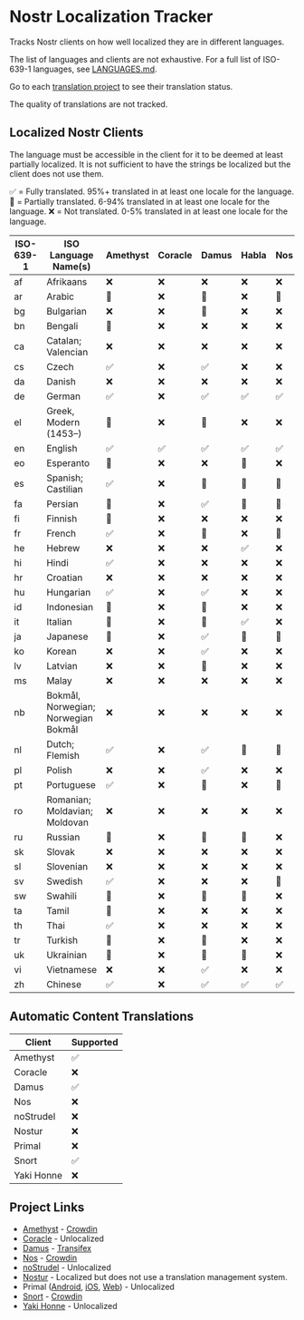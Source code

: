 # Nostr Localization Tracker

Tracks Nostr clients on how well localized they are in different languages.

The list of languages and clients are not exhaustive. For a full list of ISO-639-1 languages, see [LANGUAGES.md](LANGUAGES.md).

Go to each [translation project](#project-links) to see their translation status.

The quality of translations are not tracked.

## Localized Nostr Clients

The language must be accessible in the client for it to be deemed at least partially localized.
It is not sufficient to have the strings be localized but the client does not use them.

✅ = Fully translated. 95%+ translated in at least one locale for the language.
🌙 = Partially translated. 6-94% translated in at least one locale for the language.
❌ = Not translated. 0-5% translated in at least one locale for the language.

| ISO-639-1 | ISO Language Name(s)                | Amethyst | Coracle | Damus | Habla | Nos  | noStrudel | Nostur | Primal | Snort | Yaki Honne |
|-----------|-------------------------------------|----------|---------|-------|-------|------|-----------|--------|--------|-------|------------|
| af        | Afrikaans                           | ❌       | ❌     | ❌    |  ❌   | ❌   | ❌       | ❌     | ❌     | ❌    | ❌        |
| ar        | Arabic                              | 🌙       | ❌     | 🌙    |  ❌   | 🌙   | ❌       | ❌     | ❌     | 🌙    | ❌        |
| bg        | Bulgarian                           | ❌       | ❌     | 🌙    |  ❌   | ❌   | ❌       | ❌     | ❌     | ❌    | ❌        |
| bn        | Bengali                             | 🌙       | ❌     | ❌    |  ❌   | ❌   | ❌       | ❌     | ❌     | ❌    | ❌        |
| ca        | Catalan; Valencian                  | ❌       | ❌     | ❌    |  ❌   | ❌   | ❌       | ❌     | ❌     | ❌    | ❌        |
| cs        | Czech                               | ✅       | ❌     | ✅    |  ❌   | ❌   | ❌       | ❌     | ❌     | ❌    | ❌        |
| da        | Danish                              | ❌       | ❌     | ❌    |  ❌   | ❌   | ❌       | ❌     | ❌     | ❌    | ❌        |
| de        | German                              | ✅       | ❌     | ✅    |  ✅   | ✅   | ❌       | ❌     | ❌     | ✅    | ❌        |
| el        | Greek, Modern (1453–)               | 🌙       | ❌     | 🌙    |  ❌   | ❌   | ❌       | ❌     | ❌     | ❌    | ❌        |
| en        | English                             | ✅       | ✅     | ✅    |  ✅   | ✅   | ✅       | ✅     | ✅     | ✅    | ✅        |
| eo        | Esperanto                           | 🌙       | ❌     | ❌    |  🌙   | ❌   | ❌       | ❌     | ❌     | ❌    | ❌        |
| es        | Spanish; Castilian                  | ✅       | ❌     | 🌙    |  🌙   | 🌙   | ❌       | ❌     | ❌     | 🌙    | ❌        |
| fa        | Persian                             | 🌙       | ❌     | ✅    |  🌙   | 🌙   | ❌       | ❌     | ❌     | 🌙    | ❌        |
| fi        | Finnish                             | 🌙       | ❌     | ❌    |  ❌   | ❌   | ❌       | ❌     | ❌     | ✅    | ❌        |
| fr        | French                              | ✅       | ❌     | 🌙    |  ❌   | 🌙   | ❌       | ❌     | ❌     | ✅    | ❌        |
| he        | Hebrew                              | ❌       | ❌     | ❌    |  ✅   | ❌   | ❌       | ❌     | ❌     | ❌    | ❌        |
| hi        | Hindi                               | ✅       | ❌     | ❌    |  ❌   | ❌   | ❌       | ❌     | ❌     | ❌    | ❌        |
| hr        | Croatian                            | ❌       | ❌     | ❌    |  ❌   | ❌   | ❌       | ❌     | ❌     | 🌙    | ❌        |
| hu        | Hungarian                           | ✅       | ❌     | ✅    |  ❌   | ❌   | ❌       | ❌     | ❌     | ✅    | ❌        |
| id        | Indonesian                          | 🌙       | ❌     | 🌙    |  ❌   | ❌   | ❌       | ❌     | ❌     | 🌙    | ❌        |
| it        | Italian                             | 🌙       | ❌     | 🌙    |  ✅   | ❌   | ❌       | ❌     | ❌     | 🌙    | ❌        |
| ja        | Japanese                            | 🌙       | ❌     | ✅    |  🌙   | 🌙   | ❌       | ❌     | ❌     | ✅    | ❌        |
| ko        | Korean                              | ❌       | ❌     | ✅    |  ❌   | ❌   | ❌       | ❌     | ❌     | ✅    | ❌        |
| lv        | Latvian                             | ❌       | ❌     | 🌙    |  ❌   | ❌   | ❌       | ❌     | ❌     | ❌    | ❌        |
| ms        | Malay                               | ❌       | ❌     | ❌    |  ❌   | ❌   | ❌       | ❌     | ❌     | ❌    | ❌        |
| nb        | Bokmål, Norwegian; Norwegian Bokmål | ❌       | ❌     | ❌    |  ❌   | ❌   | ❌       | ❌     | ❌     | ❌    | ❌        |
| nl        | Dutch; Flemish                      | ✅       | ❌     | ✅    |  🌙   | 🌙   | ❌       | ✅     | ❌     | 🌙    | ❌        |
| pl        | Polish                              | ❌       | ❌     | ✅    |  ❌   | ❌   | ❌       | ❌     | ❌     | ❌    | ❌        |
| pt        | Portuguese                          | ✅       | ❌     | 🌙    |  ❌   | 🌙   | ❌       | ❌     | ❌     | 🌙    | ❌        |
| ro        | Romanian; Moldavian; Moldovan       | ❌       | ❌     | ❌    |  ❌   | ❌   | ❌       | ❌     | ❌     | ❌    | ❌        |
| ru        | Russian                             | 🌙       | ❌     | 🌙    |  🌙   | ❌   | ❌       | ❌     | ❌     | 🌙    | ❌        |
| sk        | Slovak                              | ❌       | ❌     | ❌    |  ❌   | ❌   | ❌       | ❌     | ❌     | ❌    | ❌        |
| sl        | Slovenian                           | ❌       | ❌     | ❌    |  ❌   | ❌   | ❌       | ❌     | ❌     | ❌    | ❌        |
| sv        | Swedish                             | ✅       | ❌     | ❌    |  ❌   | 🌙   | ❌       | ❌     | ❌     | ✅    | ❌        |
| sw        | Swahili                             | 🌙       | ❌     | 🌙    |  🌙   | ❌   | ❌       | ❌     | ❌     | 🌙    | ❌        |
| ta        | Tamil                               | 🌙       | ❌     | ❌    |  ❌   | ❌   | ❌       | ❌     | ❌     | 🌙    | ❌        |
| th        | Thai                                | ✅       | ❌     | ❌    |  ❌   | ❌   | ❌       | ❌     | ❌     | 🌙    | ❌        |
| tr        | Turkish                             | 🌙       | ❌     | 🌙    |  ❌   | ❌   | ❌       | ❌     | ❌     | ❌    | ❌        |
| uk        | Ukrainian                           | 🌙       | ❌     | 🌙    |  🌙   | ❌   | ❌       | ❌     | ❌     | ❌    | ❌        |
| vi        | Vietnamese                          | ❌       | ❌     | ✅    |  ❌   | ❌   | ❌       | ❌     | ❌     | ❌    | ❌        |
| zh        | Chinese                             | ✅       | ❌     | ✅    |  ✅   | ✅   | ❌       | ❌     | ❌     | ✅    | ❌        |

## Automatic Content Translations

| Client     | Supported |
|------------|-----------|
| Amethyst   | ✅        |
| Coracle    | ❌        |
| Damus      | ✅        |
| Nos        | ❌        |
| noStrudel  | ❌        |
| Nostur     | ❌        |
| Primal     | ❌        |
| Snort      | ✅        |
| Yaki Honne | ❌        |

## Project Links

- [Amethyst](https://github.com/vitorpamplona/amethyst/) - [Crowdin](https://crowdin.com/project/amethyst-social)
- [Coracle](https://github.com/coracle-social/coracle) - Unlocalized
- [Damus](https://github.com/damus-io/damus/) - [Transifex](https://explore.transifex.com/damus/damus-ios/)
- [Nos](https://github.com/planetary-social/nos) - [Crowdin](https://crowdin.com/project/nossocial)
- [noStrudel](https://github.com/hzrd149/nostrudel) - Unlocalized
- [Nostur](https://github.com/nostur-com/nostur-ios-public) - Localized but does not use a translation management system.
- Primal ([Android](https://github.com/PrimalHQ/primal-android-app), [iOS](https://github.com/PrimalHQ/primal-ios-app), [Web](https://github.com/PrimalHQ/primal-web-app)) - Unlocalized
- [Snort](https://github.com/v0l/snort) - [Crowdin](https://crowdin.com/project/snort)
- [Yaki Honne](https://yakihonne.com/) - Unlocalized